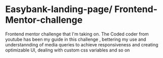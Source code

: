 # Easybank-landing-page/ Frontend-Mentor-challenge
 Frontend mentor challenge that I'm taking on. The Coded coder from youtube has been my guide in this challenge ,  bettering my use and understannding of media queries to achieve responsiveness and creating optimizable UI, dealing with custom css variables and so on
